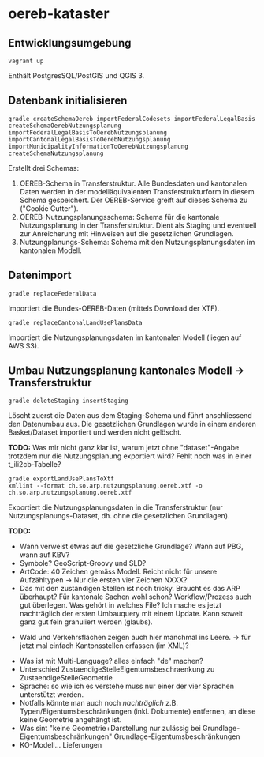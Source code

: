 # oereb-kataster

## Entwicklungsumgebung
```
vagrant up
```
Enthält PostgresSQL/PostGIS und QGIS 3.

## Datenbank initialisieren
```
gradle createSchemaOereb importFederalCodesets importFederalLegalBasis createSchemaOerebNutzungsplanung importFederalLegalBasisToOerebNutzungsplanung importCantonalLegalBasisToOerebNutzungsplanung importMunicipalityInformationToOerebNutzungsplanung createSchemaNutzungsplanung
```
Erstellt drei Schemas:

1. OEREB-Schema in Transferstruktur. Alle Bundesdaten und kantonalen Daten werden in der modelläquivalenten Transferstrukturform in diesem Schema gespeichert. Der OEREB-Service greift auf dieses Schema zu ("Cookie Cutter").
2. OEREB-Nutzungsplanungsschema: Schema für die kantonale Nutzungsplanung in der Transferstruktur. Dient als Staging und eventuell zur Anreicherung mit Hinweisen auf die gesetzlichen Grundlagen.
3. Nutzungplanungs-Schema: Schema mit den Nutzungsplanungsdaten im kantonalen Modell.

## Datenimport
```
gradle replaceFederalData
```
Importiert die Bundes-OEREB-Daten (mittels Download der XTF).

```
gradle replaceCantonalLandUsePlansData
```
Importiert die Nutzungsplanungsdaten im kantonalen Modell (liegen auf AWS S3).

## Umbau Nutzungsplanung kantonales Modell -> Transferstruktur
```
gradle deleteStaging insertStaging
```
Löscht zuerst die Daten aus dem Staging-Schema und führt anschliessend den Datenumbau aus. Die gesetzlichen Grundlagen wurde in einem anderen Basket/Dataset importiert und werden nicht gelöscht. 

**TODO:** Was mir nicht ganz klar ist, warum jetzt ohne "dataset"-Angabe trotzdem nur die Nutzungsplanung exportiert wird? Fehlt noch was in einer t_ili2cb-Tabelle?

```
gradle exportLandUsePlansToXtf
xmllint --format ch.so.arp.nutzungsplanung.oereb.xtf -o ch.so.arp.nutzungsplanung.oereb.xtf
```
Exportiert die Nutzungsplanungsdaten in die Transferstruktur (nur Nutzungsplanungs-Dataset, dh. ohne die gesetzlichen Grundlagen).

**TODO:** 
- Wann verweist etwas auf die gesetzliche Grundlage? Wann auf PBG, wann auf KBV?
- Symbole? GeoScript-Groovy und SLD?
- ArtCode: 40 Zeichen gemäss Modell. Reicht nicht für unsere Aufzähltypen -> Nur die ersten vier Zeichen NXXX?
- Das mit den zuständigen Stellen ist noch tricky. Braucht es das ARP überhaupt? Für kantonale Sachen wohl schon? Workflow/Prozess auch gut überlegen. Was gehört in welches File? Ich mache es jetzt nachträglich der ersten Umbauquery mit einem Update. Kann soweit ganz gut fein granuliert werden (glaubs).
 * Wald und Verkehrsflächen zeigen auch hier manchmal ins Leere. -> für jetzt mal einfach Kantonsstellen erfassen (im XML)?
- Was ist mit Multi-Language? alles einfach "de" machen?
- Unterschied ZustaendigeStelleEigentumsbeschraenkung zu ZustaendigeStelleGeometrie
- Sprache: so wie ich es verstehe muss nur einer der vier Sprachen unterstützt werden.
- Notfalls könnte man auch noch _nachträglich_ z.B. Typen/Eigentumsbeschränkungen (inkl. Dokumente) entfernen, an diese keine Geometrie angehängt ist.
- Was sint "keine Geometrie+Darstellung nur zulässig bei Grundlage-Eigentumsbeschränkungen" Grundlage-Eigentumsbeschränkungen
- KO-Modell... Lieferungen
